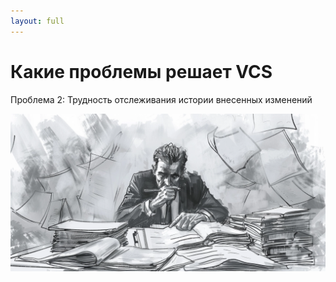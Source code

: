 ```yaml
---
layout: full
---
```


# Какие проблемы решает VCS
Проблема 2: Трудность отслеживания истории внесенных изменений

![](public/images/lawyer-check-contract.png)
